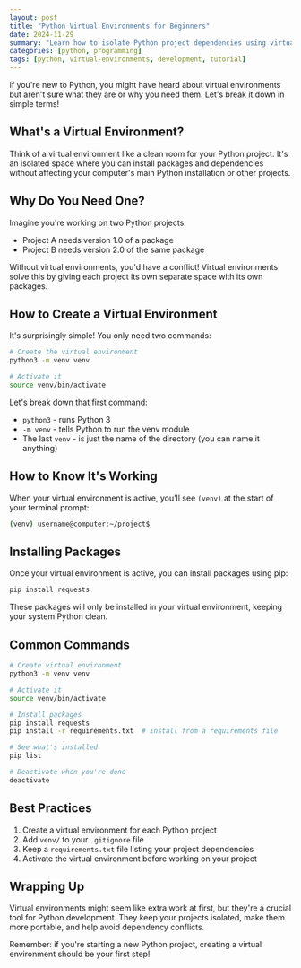 ```yaml
---
layout: post
title: "Python Virtual Environments for Beginners"
date: 2024-11-29
summary: "Learn how to isolate Python project dependencies using virtual environments. This guide covers venv basics, activation/deactivation, and best practices for dependency management."
categories: [python, programming]
tags: [python, virtual-environments, development, tutorial]
---
```


If you're new to Python, you might have heard about virtual environments but aren't sure what they are or why you need them. Let's break it down in simple terms!

## What's a Virtual Environment?

Think of a virtual environment like a clean room for your Python project. It's an isolated space where you can install packages and dependencies without affecting your computer's main Python installation or other projects.

## Why Do You Need One?

Imagine you're working on two Python projects:
- Project A needs version 1.0 of a package
- Project B needs version 2.0 of the same package

Without virtual environments, you'd have a conflict! Virtual environments solve this by giving each project its own separate space with its own packages.

## How to Create a Virtual Environment

It's surprisingly simple! You only need two commands:

```bash
# Create the virtual environment
python3 -m venv venv

# Activate it
source venv/bin/activate
```

Let's break down that first command:
- `python3` - runs Python 3
- `-m venv` - tells Python to run the venv module
- The last `venv` - is just the name of the directory (you can name it anything)

## How to Know It's Working

When your virtual environment is active, you'll see `(venv)` at the start of your terminal prompt:

```bash
(venv) username@computer:~/project$
```

## Installing Packages

Once your virtual environment is active, you can install packages using pip:

```bash
pip install requests
```

These packages will only be installed in your virtual environment, keeping your system Python clean.

## Common Commands

```bash
# Create virtual environment
python3 -m venv venv

# Activate it
source venv/bin/activate

# Install packages
pip install requests
pip install -r requirements.txt  # install from a requirements file

# See what's installed
pip list

# Deactivate when you're done
deactivate
```

## Best Practices

1. Create a virtual environment for each Python project
2. Add `venv/` to your `.gitignore` file
3. Keep a `requirements.txt` file listing your project dependencies
4. Activate the virtual environment before working on your project

## Wrapping Up

Virtual environments might seem like extra work at first, but they're a crucial tool for Python development. They keep your projects isolated, make them more portable, and help avoid dependency conflicts.

Remember: if you're starting a new Python project, creating a virtual environment should be your first step! 